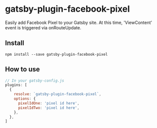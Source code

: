 # gatsby-plugin-facebook-pixel

Easily add Facebook Pixel to your Gatsby site. At this time, 'ViewContent' event is triggered via onRouteUpdate.

## Install
`npm install --save gatsby-plugin-facebook-pixel`

## How to use

```javascript
// In your gatsby-config.js
plugins: [
  {
    resolve: `gatsby-plugin-facebook-pixel`,
    options: {
      pixelIdOne: 'pixel id here',
      pixelIdTwo: 'pixel id here',
    },
  },
]
```
